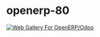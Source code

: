openerp-80
==========
[![Web Gallery For OpenERP/Odoo](http://img.youtube.com/vi/QtWwlGM4a44/0.jpg)](http://www.youtube.com/watch?v=QtWwlGM4a44)

